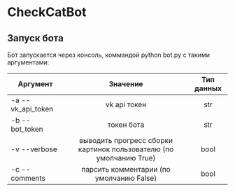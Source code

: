 # CheckCatBot

## Запуск бота

Бот запускается через консоль, коммандой python bot.py с такими аргументами:

|Аргумент | Значение  | Тип данных 
| ------------- |:-------------:|:-------------:|
| -a --vk_api_token | vk api токен | str
| -b --bot_token | токен бота | str
| -v --verbose | выводить прогресс сборки картинок пользователю (по умолчанию True) | bool 
| -c --comments | парсить комментарии (по умолчанию False) | bool
